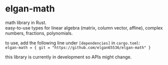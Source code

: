 # elgan-math

math library in Rust.\
easy-to-use types for linear algebra (matrix, column vector, affine), complex numbers, fractions, polynomials.

to use, add the following line under `[dependencies]` in `cargo.toml`:\
`elgan-math = { git = "https://github.com/elgan65536/elgan-math" }`

this library is currently in development so APIs might change.
